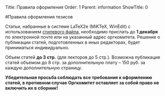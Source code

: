 Title: Правила оформления
Order: 1
Parent: information
ShowTitle: 0

#Правила оформления тезисов

Статьи, набранные в системе LaTeX2e (MiKTeX, WinEdit) с использованием [стилевого файла](files/vzms_2020.tex), необходимо прислать до **1 декабря** по электронной почте или на указанный адрес оргкомитета. Решение о публикации статей, подготовленных в иных редакторах, будет приниматься индивидуально.

Объем статей **до 3 стр.** (для лекторов до 5 стр.). Возможна публикация статей объемом до 8 стр. за дополнительную плату – 150 руб. за каждую дополнительную страницу.

**Убедительная просьба соблюдать все требования к оформлению статей, в противном случае Оргкомитет оставляет за собой право не включить их в сборник!**
